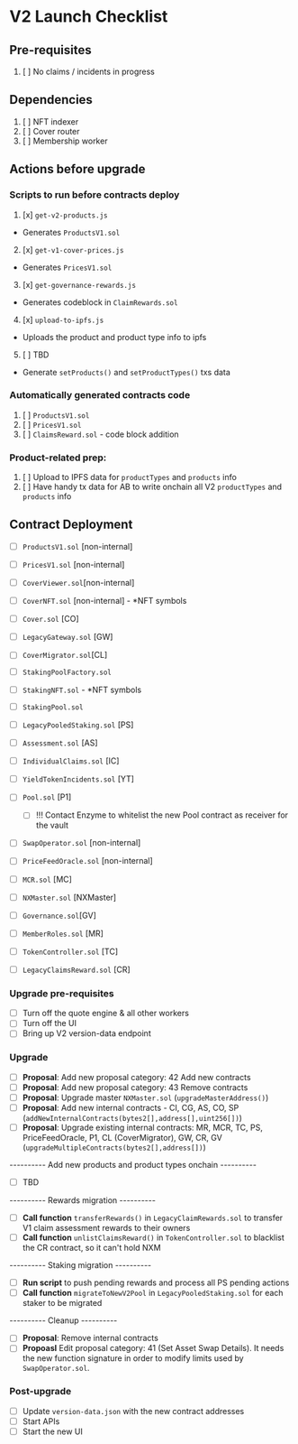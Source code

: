 # V2 Launch Checklist

## Pre-requisites
1. [ ] No claims / incidents in progress

## Dependencies
1. [ ] NFT indexer
2. [ ] Cover router
3. [ ] Membership worker

## Actions before upgrade

### Scripts to run before contracts deploy
1. [x] `get-v2-products.js`
  - Generates `ProductsV1.sol`
2. [x] `get-v1-cover-prices.js`
  - Generates `PricesV1.sol`
3. [x] `get-governance-rewards.js`
  - Generates codeblock in `ClaimRewards.sol`
4. [x] `upload-to-ipfs.js`
  - Uploads the product and product type info to ipfs
5. [ ] TBD 
  - Generate `setProducts()` and `setProductTypes()` txs data

### Automatically generated contracts code
1. [ ] `ProductsV1.sol`
2. [ ] `PricesV1.sol`
3. [ ] `ClaimsReward.sol` - code block addition

### Product-related prep:
1. [ ] Upload to IPFS data for `productTypes` and `products` info 
2. [ ] Have handy tx data for AB to write onchain all V2 `productTypes` and `products` info

## Contract Deployment
- [ ] `ProductsV1.sol` [non-internal]
- [ ] `PricesV1.sol` [non-internal]
- [ ] `CoverViewer.sol`[non-internal]
- [ ] `CoverNFT.sol` [non-internal] - *NFT symbols
- [ ] `Cover.sol` [CO] 
- [ ] `LegacyGateway.sol` [GW]
- [ ] `CoverMigrator.sol`[CL]

- [ ] `StakingPoolFactory.sol`
- [ ] `StakingNFT.sol` - *NFT symbols
- [ ] `StakingPool.sol` 
- [ ] `LegacyPooledStaking.sol` [PS]

- [ ] `Assessment.sol` [AS]
- [ ] `IndividualClaims.sol` [IC] 
- [ ] `YieldTokenIncidents.sol` [YT]

- [ ] `Pool.sol` [P1]
  - [ ] !!! Contact Enzyme to whitelist the new Pool contract as receiver for the vault
- [ ] `SwapOperator.sol` [non-internal]  
- [ ] `PriceFeedOracle.sol` [non-internal]
- [ ] `MCR.sol` [MC]

- [ ] `NXMaster.sol` [NXMaster]
- [ ] `Governance.sol`[GV]
- [ ] `MemberRoles.sol` [MR]
- [ ] `TokenController.sol` [TC]
- [ ] `LegacyClaimsReward.sol` [CR]

### Upgrade pre-requisites
- [ ] Turn off the quote engine & all other workers
- [ ] Turn off the UI
- [ ] Bring up V2 version-data endpoint

### Upgrade
- [ ] **Proposal**: Add new proposal category: 42 Add new contracts 
- [ ] **Proposal**: Add new proposal category: 43 Remove contracts
- [ ] **Proposal**: Upgrade master `NXMaster.sol` (`upgradeMasterAddress()`)
- [ ] **Proposal**: Add new internal contracts - CI, CG, AS, CO, SP (`addNewInternalContracts(bytes2[],address[],uint256[])`)
- [ ] **Proposal**: Upgrade existing internal contracts: MR, MCR, TC, PS, PriceFeedOracle, P1, CL (CoverMigrator), GW, CR, GV (`upgradeMultipleContracts(bytes2[],address[])`)

---------- Add new products and product types onchain ----------
- [ ] TBD

---------- Rewards migration ----------
- [ ] **Call function** `transferRewards()` in `LegacyClaimRewards.sol` to transfer V1 claim assessment rewards to their owners
- [ ] **Call function** `unlistClaimsReward()` in `TokenController.sol` to blacklist the CR contract, so it can't hold NXM

---------- Staking migration ----------
- [ ] **Run script** to push pending rewards and process all PS pending actions
- [ ] **Call function** `migrateToNewV2Pool` in `LegacyPooledStaking.sol` for each staker to be migrated

---------- Cleanup ----------
- [ ] **Proposal**: Remove internal contracts
- [ ] **Propoasl** Edit proposal category: 41 (Set Asset Swap Details). It needs the new function signature in order to modify limits used by `SwapOperator.sol`. 

### Post-upgrade
- [ ] Update `version-data.json` with the new contract addresses
- [ ] Start APIs
- [ ] Start the new UI
